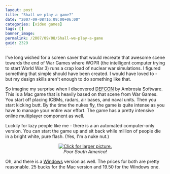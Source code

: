 ```yaml
---
layout: post
title: "Shall we play a game?"
date: "2007-09-08T16:09:00+06:00"
categories: [video games]
tags: []
banner_image: 
permalink: /2007/09/08/Shall-we-play-a-game
guid: 2329
---
```


I've long wished for a screen saver that would recreate that awesome scene towards the end of War Games where WOPR (the intelligent computer trying to start World War 3) runs a crap load of nuclear war simulations. I figured something that simple should have been created. I would have loved to - but my design skills aren't enough to do something like that.

So imagine my surprise when I discovered <a href="http://www.ambrosiasw.com/games/defcon/">DEFCON</a> by Ambrosia Software. This is a Mac game that is heavily based on that scene from War Games. You start off placing ICBMs, radars, air bases, and naval units. Then you start kicking butt. By the time the nukes fly, the game is quite intense as you have to manage your entire war effort. The game has a pretty intensive online multiplayer component as well.

Luckily for lazy people like me - there is a an automated computer-only version. You can start the game up and sit back while million of people die in a bright white, pure flash. (Yes, I'm a nuke nut.)

<p align="center">
<a href="http://www.raymondcamden.com/images/war_thumb.jpg">
<img src="https://static.raymondcamden.com/images/cfjedi/war.jpg" title="Click for larger picture."></a><br />
<i>Poor South America!</i>
</p>

Oh, and there is a <a href="http://www.everybody-dies.com/">Windows</a> version as well. The prices for both are pretty reasonable. 25 bucks for the Mac version and 19.50 for the Windows one.
